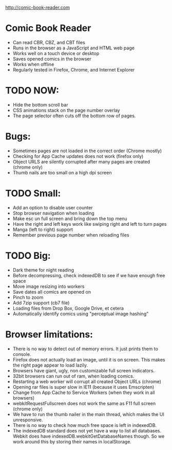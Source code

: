 http://comic-book-reader.com

Comic Book Reader
===================
* Can read CBR, CBZ, and CBT files
* Runs in the browser as a JavaScript and HTML web page
* Works well on a touch device or desktop
* Saves opened comics in the browser
* Works when offline
* Regularly tested in Firefox, Chrome, and Internet Explorer

# TODO NOW:
* Hide the bottom scroll bar
* CSS animations stack on the page number overlay
* The page selector often cuts off the bottom row of pages.

# Bugs:
* Sometimes pages are not loaded in the correct order (Chrome mostly)
* Checking for App Cache updates does not work (firefox only)
* Object URLS are silently corrupted after many pages are created (chrome only)
* Thumb nails are too small on a high dpi screen

# TODO Small:
* Add an option to disable user counter
* Stop browser navigation when loading
* Make esc un full screen and bring down the top menu
* Have the right and left keys work like swiping right and left to turn pages
* Manga (left to right) support
* Remember previous page number when reloading files

# TODO Big:
* Dark theme for night reading
* Before decompressing, check indexedDB to see if we have enough free space
* Move image resizing into workers
* Save dates all comics are opened on
* Pinch to zoom
* Add 7zip support (cb7 file)
* Loading files from Drop Box, Google Drive, et cetera
* Automatically identify comics using "perceptual image hashing"

# Browser limitations:
* There is no way to detect out of memory errors. It just prints them to console.
* Firefox does not actually load an image, until it is on screen. This makes the
	right page appear to load lazily.
* Browsers have giant, ugly, non customizable full screen indicators.
* 32bit browsers can run out of ram, when loading comics.
* Restarting a web worker will corrupt all created Object URLs (chrome)
* Opening rar files is super slow in IE11 (because it uses Emscripten)
* Change from App Cache to Service Workers (when they work in all browsers)
* webkitRequestFullscreen does not work the same as F11 full screen (chrome only)
* We have to run the thumb nailer in the main thread, which makes the UI
	unresponsive.
* There is no way to check how much free space is left in indexedDB.
* The indexedDB standard does not yet have a way to list all databases. Webkit
	does have indexedDB.webkitGetDatabaseNames though. So we work around this by
	storing their names in localStorage.
